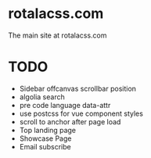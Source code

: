 # rotalacss.com
The main site at rotalacss.com

# TODO
- Sidebar offcanvas scrollbar position
- algolia search
- pre code language data-attr
- use postcss for vue component styles
- scroll to anchor after page load
- Top landing page
- Showcase Page
- Email subscribe
